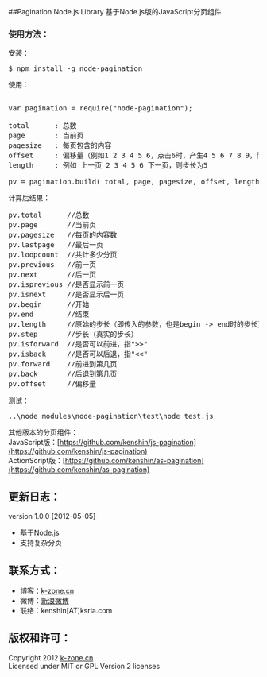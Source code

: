 ##Pagination Node.js Library
基于Node.js版的JavaScript分页组件

### 使用方法：  
安装：  
<pre>
$ npm install -g node-pagination
</pre>

使用：  
<pre>

var pagination = require(&quot;node-pagination&quot;);

total      : 总数
page       : 当前页
pagesize   : 每页包含的内容
offset     : 偏移量（例如1 2 3 4 5 6，点击6时，产生4 5 6 7 8 9，而非 7 8 9 10 11 12）
length     : 例如 上一页 2 3 4 5 6 下一页，则步长为5

pv = pagination.build( total, page, pagesize, offset, length );
</pre>

计算后结果：  
<pre>
pv.total      //总数
pv.page       //当前页
pv.pagesize   //每页的内容数
pv.lastpage   //最后一页
pv.loopcount  //共计多少分页
pv.previous   //前一页
pv.next       //后一页
pv.isprevious //是否显示前一页
pv.isnext     //是否显示后一页
pv.begin      //开始
pv.end        //结束
pv.length     //原始的步长（即传入的参数，也是begin -&gt; end时的步长）
pv.step       //步长（真实的步长）
pv.isforward  //是否可以前进，指&quot;&gt;&gt;&quot;
pv.isback     //是否可以后退，指&quot;&lt;&lt;&quot;
pv.forward    //前进到第几页
pv.back       //后退到第几页
pv.offset     //偏移量
</pre>

测试：  
<pre>
..\node_modules\node-pagination\test\node test.js
</pre>

其他版本的分页组件：  
JavaScript版：[https://github.com/kenshin/js-pagination](https://github.com/kenshin/js-pagination)  
ActionScript版：[https://github.com/kenshin/as-pagination](https://github.com/kenshin/as-pagination)

## 更新日志：
version 1.0.0 [2012-05-05]
* 基于Node.js
* 支持复杂分页

## 联系方式：
* 博客：[k-zone.cn](http://www.k-zone.cn/zblog)
* 微博：[新浪微博](http://weibo.com/23784148)
* 联络：kenshin[AT]ksria.com

## 版权和许可：
Copyright 2012 [k-zone.cn](http://www.k-zone.cn/zblog)  
Licensed under MIT or GPL Version 2 licenses
